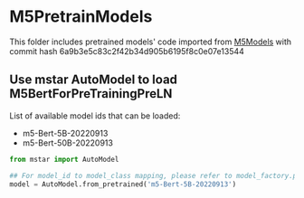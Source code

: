 # M5PretrainModels

This folder includes pretrained models' code imported from [M5Models](https://code.amazon.com/packages/M5Models/trees/mainline) with commit hash 6a9b3e5c83c2f42b34d905b6195f8c0e07e13544

## Use mstar AutoModel to load M5BertForPreTrainingPreLN
List of available model ids that can be loaded:
- m5-Bert-5B-20220913
- m5-Bert-50B-20220913

```python
from mstar import AutoModel

## For model_id to model_class mapping, please refer to model_factory.py
model = AutoModel.from_pretrained('m5-Bert-5B-20220913')

```
